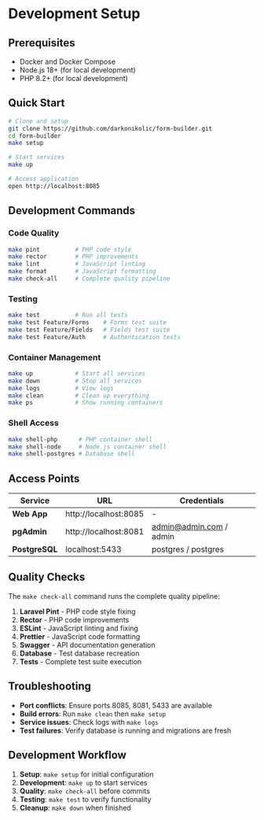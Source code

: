 # Development Setup

## Prerequisites

- Docker and Docker Compose
- Node.js 18+ (for local development)
- PHP 8.2+ (for local development)

## Quick Start

```bash
# Clone and setup
git clone https://github.com/darkonikolic/form-builder.git
cd form-builder
make setup

# Start services
make up

# Access application
open http://localhost:8085
```

## Development Commands

### Code Quality

```bash
make pint          # PHP code style
make rector        # PHP improvements
make lint          # JavaScript linting
make format        # JavaScript formatting
make check-all     # Complete quality pipeline
```

### Testing

```bash
make test          # Run all tests
make test Feature/Forms    # Forms test suite
make test Feature/Fields   # Fields test suite
make test Feature/Auth     # Authentication tests
```

### Container Management

```bash
make up            # Start all services
make down          # Stop all services
make logs          # View logs
make clean         # Clean up everything
make ps            # Show running containers
```

### Shell Access

```bash
make shell-php      # PHP container shell
make shell-node     # Node.js container shell
make shell-postgres # Database shell
```

## Access Points

| Service        | URL                   | Credentials             |
| -------------- | --------------------- | ----------------------- |
| **Web App**    | http://localhost:8085 | -                       |
| **pgAdmin**    | http://localhost:8081 | admin@admin.com / admin |
| **PostgreSQL** | localhost:5433        | postgres / postgres     |

## Quality Checks

The `make check-all` command runs the complete quality pipeline:

1. **Laravel Pint** - PHP code style fixing
2. **Rector** - PHP code improvements
3. **ESLint** - JavaScript linting and fixing
4. **Prettier** - JavaScript code formatting
5. **Swagger** - API documentation generation
6. **Database** - Test database recreation
7. **Tests** - Complete test suite execution

## Troubleshooting

- **Port conflicts**: Ensure ports 8085, 8081, 5433 are available
- **Build errors**: Run `make clean` then `make setup`
- **Service issues**: Check logs with `make logs`
- **Test failures**: Verify database is running and migrations are fresh

## Development Workflow

1. **Setup**: `make setup` for initial configuration
2. **Development**: `make up` to start services
3. **Quality**: `make check-all` before commits
4. **Testing**: `make test` to verify functionality
5. **Cleanup**: `make down` when finished
